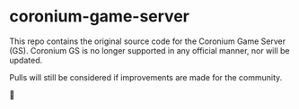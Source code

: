 # coronium-game-server

This repo contains the original source code for the Coronium Game Server (GS). Coronium GS is no longer supported in any official manner, nor will be updated.

Pulls will still be considered if improvements are made for the community.

:elephant:
